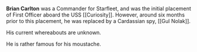 **Brian Carlton** was a Commander for Starfleet, and was the initial placement of First Officer aboard the USS [[Curiosity]]. However, around six months prior to this placement, he was replaced by a Cardassian spy, [[Gul Nolak]].

His current whereabouts are unknown.

He is rather famous for his moustache.